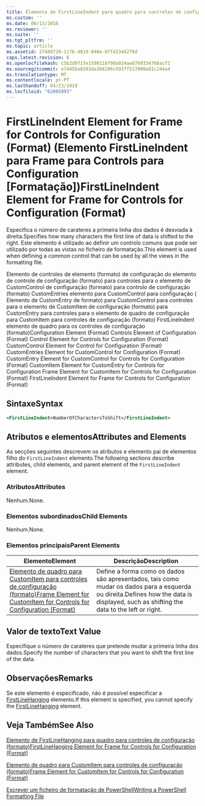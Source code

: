 ```yaml
---
title: Elemento de FirstLineIndent para quadro para controles de configuração (formato) | Documentos da Microsoft
ms.custom: ''
ms.date: 09/13/2016
ms.reviewer: ''
ms.suite: ''
ms.tgt_pltfrm: ''
ms.topic: article
ms.assetid: 2f489720-11f6-4019-940e-07f423d4278d
caps.latest.revision: 6
ms.openlocfilehash: c5b2d971fe1590116f96b024ae8769334768acf2
ms.sourcegitcommit: e7445ba8203da304286c591ff513900ad1c244a4
ms.translationtype: MT
ms.contentlocale: pt-PT
ms.lasthandoff: 04/23/2019
ms.locfileid: "62065993"
---
```

# <a name="firstlineindent-element-for-frame-for-controls-for-configuration-format"></a><span data-ttu-id="79509-102">FirstLineIndent Element for Frame for Controls for Configuration (Format) (Elemento FirstLineIndent para Frame para Controls para Configuration [Formatação])</span><span class="sxs-lookup"><span data-stu-id="79509-102">FirstLineIndent Element for Frame for Controls for Configuration (Format)</span></span>

<span data-ttu-id="79509-103">Especifica o número de carateres a primeira linha dos dados é desviada à direita.</span><span class="sxs-lookup"><span data-stu-id="79509-103">Specifies how many characters the first line of data is shifted to the right.</span></span> <span data-ttu-id="79509-104">Este elemento é utilizado ao definir um controlo comuns que pode ser utilizado por todas as vistas no ficheiro de formatação.</span><span class="sxs-lookup"><span data-stu-id="79509-104">This element is used when defining a common control that can be used by all the views in the formatting file.</span></span>

<span data-ttu-id="79509-105">Elemento de controles de elemento (formato) de configuração do elemento de controle de configuração (formato) para controles para o elemento de CustomControl de configuração (formato) para controlo de configuração (formato) CustomEntries elemento para CustomControl para configuração ( Elemento de CustomEntry de formato) para CustomControl para controles para o elemento de CustomItem de configuração (formato) para CustomEntry para controles para o elemento de quadro de configuração para CustomItem para controles de configuração (formato) FirstLineIndent elemento de quadro para os controles de configuração (formato)</span><span class="sxs-lookup"><span data-stu-id="79509-105">Configuration Element (Format) Controls Element of Configuration (Format) Control Element for Controls for Configuration (Format) CustomControl Element for Control for Configuration (Format) CustomEntries Element for CustomControl for Configuration (Format) CustomEntry Element for CustomControl for Controls for Configuration (Format) CustomItem Element for CustomEntry for Controls for Configuration Frame Element for CustomItem for Controls for Configuration (Format) FirstLineIndent Element for Frame for Controls for Configuration (Format)</span></span>

## <a name="syntax"></a><span data-ttu-id="79509-106">Sintaxe</span><span class="sxs-lookup"><span data-stu-id="79509-106">Syntax</span></span>

```xml
<FirstLineIndent>NumberOfCharactersToShift</FirstLineIndent>
```

## <a name="attributes-and-elements"></a><span data-ttu-id="79509-107">Atributos e elementos</span><span class="sxs-lookup"><span data-stu-id="79509-107">Attributes and Elements</span></span>

<span data-ttu-id="79509-108">As secções seguintes descrevem os atributos e elemento pai de elementos filho do `FirstLineIndent` elemento.</span><span class="sxs-lookup"><span data-stu-id="79509-108">The following sections describe attributes, child elements, and parent element of the `FirstLineIndent` element.</span></span>

### <a name="attributes"></a><span data-ttu-id="79509-109">Atributos</span><span class="sxs-lookup"><span data-stu-id="79509-109">Attributes</span></span>

<span data-ttu-id="79509-110">Nenhum.</span><span class="sxs-lookup"><span data-stu-id="79509-110">None.</span></span>

### <a name="child-elements"></a><span data-ttu-id="79509-111">Elementos subordinados</span><span class="sxs-lookup"><span data-stu-id="79509-111">Child Elements</span></span>

<span data-ttu-id="79509-112">Nenhum.</span><span class="sxs-lookup"><span data-stu-id="79509-112">None.</span></span>

### <a name="parent-elements"></a><span data-ttu-id="79509-113">Elementos principais</span><span class="sxs-lookup"><span data-stu-id="79509-113">Parent Elements</span></span>

|<span data-ttu-id="79509-114">Elemento</span><span class="sxs-lookup"><span data-stu-id="79509-114">Element</span></span>|<span data-ttu-id="79509-115">Descrição</span><span class="sxs-lookup"><span data-stu-id="79509-115">Description</span></span>|
|-------------|-----------------|
|[<span data-ttu-id="79509-116">Elemento de quadro para CustomItem para controles de configuração (formato)</span><span class="sxs-lookup"><span data-stu-id="79509-116">Frame Element for CustomItem for Controls for Configuration (Format)</span></span>](./frame-element-for-customitem-for-controls-for-configuration-format.md)|<span data-ttu-id="79509-117">Define a forma como os dados são apresentados, tais como mudar os dados para a esquerda ou direita.</span><span class="sxs-lookup"><span data-stu-id="79509-117">Defines how the data is displayed, such as shifting the data to the left or right.</span></span>|

## <a name="text-value"></a><span data-ttu-id="79509-118">Valor de texto</span><span class="sxs-lookup"><span data-stu-id="79509-118">Text Value</span></span>

<span data-ttu-id="79509-119">Especifique o número de carateres que pretende mudar a primeira linha dos dados.</span><span class="sxs-lookup"><span data-stu-id="79509-119">Specify the number of characters that you want to shift the first line of the data.</span></span>

## <a name="remarks"></a><span data-ttu-id="79509-120">Observações</span><span class="sxs-lookup"><span data-stu-id="79509-120">Remarks</span></span>

<span data-ttu-id="79509-121">Se este elemento é especificado, não é possível especificar a [FirstLineHanging](./firstlinehanging-element-for-frame-for-controls-for-configuration-format.md) elemento.</span><span class="sxs-lookup"><span data-stu-id="79509-121">If this element is specified, you cannot specify the [FirstLineHanging](./firstlinehanging-element-for-frame-for-controls-for-configuration-format.md) element.</span></span>

## <a name="see-also"></a><span data-ttu-id="79509-122">Veja Também</span><span class="sxs-lookup"><span data-stu-id="79509-122">See Also</span></span>

[<span data-ttu-id="79509-123">Elemento de FirstLineHanging para quadro para controles de configuração (formato)</span><span class="sxs-lookup"><span data-stu-id="79509-123">FirstLineHanging Element for Frame for Controls for Configuration (Format)</span></span>](./firstlinehanging-element-for-frame-for-controls-for-configuration-format.md)

[<span data-ttu-id="79509-124">Elemento de quadro para CustomItem para controles de configuração (formato)</span><span class="sxs-lookup"><span data-stu-id="79509-124">Frame Element for CustomItem for Controls for Configuration (Format)</span></span>](./frame-element-for-customitem-for-controls-for-configuration-format.md)

[<span data-ttu-id="79509-125">Escrever um ficheiro de formatação de PowerShell</span><span class="sxs-lookup"><span data-stu-id="79509-125">Writing a PowerShell Formatting File</span></span>](./writing-a-powershell-formatting-file.md)
